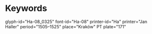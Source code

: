 # Keywords
glyph-id="Ha-08_0325"
font-id="Ha-08"
printer-id="Ha"
printer="Jan Haller"
period="1505–1525"
place="Kraków"
PT plate="171"
